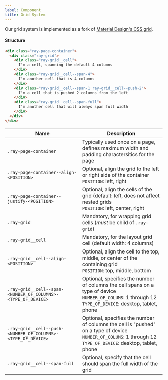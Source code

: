 ```yaml
---
label: Component
title: Grid System
---
```


<page-intro>Our grid system is implemented as a fork of <a href="https://material.io/develop/web/components/layout-grid/" rel="noopener noreferrer" target="_blank">Material Design's CSS grid</a>.</page-intro>

<grid-documentation></grid-documentation>

#### Structure

```html
<div class="ray-page-container">
  <div class="ray-grid">
    <div class="ray-grid__cell">
      I'm a cell, spanning the default 4 columns
    </div>
    <div class="ray-grid__cell--span-4">
      I'm another cell that is 4 columns
    </div>
    <div class="ray-grid__cell--span-1 ray-grid__cell--push-2">
      I'm a cell that is pushed 2 columns from the left
    </div>
    <div class="ray-grid__cell--span-full">
      I'm another cell that will always span full width
    </div>
  </div>
</div>
```

| Name                                                         | Description                                                                                                                                                        |
| ------------------------------------------------------------ | ------------------------------------------------------------------------------------------------------------------------------------------------------------------ |
| `.ray-page-container`                                        | Typically used once on a page, defines maximum width and padding charactersitics for the page                                                                      |
| `.ray-page-container--align-<POSITION>`                      | Optional, align the grid to the left or right side of the container<br>`POSITION`: left, right                                                                     |
| `.ray-page-container--justify-<POSITION>`                    | Optional, align the cells of the grid (default: left, does not affect nested grids<br>`POSITION`: left, center, right                                              |
| `.ray-grid`                                                  | Mandatory, for wrapping grid cells (_must_ be child of `.ray-grid`)                                                                                                |
| `.ray-grid__cell`                                            | Mandatory, for the layout grid cell (default width: 4 columns)                                                                                                     |
| `.ray-grid__cell--align-<POSITION>`                          | Optional, align the cell to the top, middle, or center of the containing grid<br>`POSITION`: top, middle, bottom                                                   |
| `.ray-grid__cell--span-<NUMBER_OF_COLUMNS>-<TYPE_OF_DEVICE>` | Optional, specifies the number of columns the cell spans on a type of device<br>`NUMBER_OF_COLUMS`: 1 through 12<br>`TYPE_OF_DEVICE`: desktop, tablet, phone       |
| `.ray-grid__cell--push-<NUMBER_OF_COLUMNS>-<TYPE_OF_DEVICE>` | Optional, specifies the number of columns the cell is "pushed" on a type of device<br>`NUMBER_OF_COLUMS`: 1 through 12<br>`TYPE_OF_DEVICE`: desktop, tablet, phone |
| `.ray-grid__cell--span-full`                                 | Optional, specify that the cell should span the full width of the grid                                                                                             |
